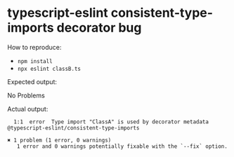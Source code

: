 # typescript-eslint consistent-type-imports decorator bug

How to reproduce:
- `npm install`
- `npx eslint classB.ts`

Expected output:

No Problems

Actual output:
```
  1:1  error  Type import "ClassA" is used by decorator metadata  @typescript-eslint/consistent-type-imports

✖ 1 problem (1 error, 0 warnings)
   1 error and 0 warnings potentially fixable with the `--fix` option.
```